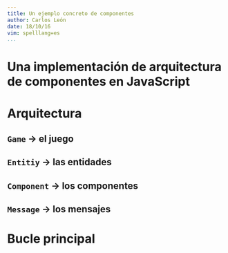 ```yaml
---
title: Un ejemplo concreto de componentes
author: Carlos León
date: 18/10/16
vim: spelllang=es
...
```


# Una implementación de arquitectura de componentes en JavaScript

# Arquitectura

## `Game` → el juego

## `Entitiy` → las entidades

## `Component` → los componentes

## `Message` → los mensajes

# Bucle principal

```js
```

